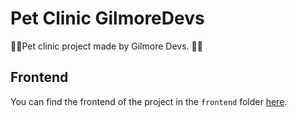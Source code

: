 # Pet Clinic GilmoreDevs

💪🤓Pet clinic project made by Gilmore Devs. 💪🤓

## Frontend

You can find the frontend of the project in the `frontend` folder
[here](./frontend/README.md).
